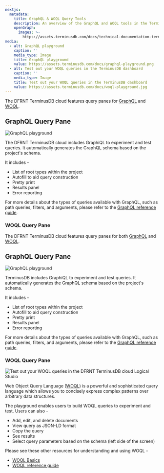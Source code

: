 ```yaml
---
nextjs:
  metadata:
    title: GraphQL & WOQL Query Tools
    description: An overview of the GraphQL and WOQL tools in the TerminusDB dashboard
    openGraph:
      images: >-
        https://assets.terminusdb.com/docs/technical-documentation-terminuscms-og.png
media:
  - alt: GraphQL playground
    caption: ''
    media_type: Image
    title: GraphQL playground
    value: https://assets.terminusdb.com/docs/graphql-playground.png
  - alt: Test out your WOQL queries in the TerminusDB dashboard
    caption: ''
    media_type: Image
    title: Test out your WOQL queries in the TerminusDB dashboard
    value: https://assets.terminusdb.com/docs/woql-playground.jpg
---
```


The DFRNT TerminusDB cloud features query panes for [GraphQL](/docs/graphql-basics/) and [WOQL](/docs/woql-basics/).

## GraphQL Query Pane

![GraphQL playground](https://assets.terminusdb.com/docs/graphql-playground.png)

The DFRNT TerminusDB cloud includes GraphiQL to experiment and test queries. It automatically generates the GraphQL schema based on the project's schema.

It includes -

*   List of root types within the project
*   Autofill to aid query construction
*   Pretty print
*   Results panel
*   Error reporting

For more details about the types of queries available with GraphQL, such as path queries, filters, and arguments, please refer to the [GraphQL reference guide](/docs/graphql-query-reference/).

### WOQL Query Pane

The DFRNT TerminusDB cloud features query panes for both [GraphQL](/docs/graphql-basics/) and [WOQL](/docs/woql-basics/).

## GraphQL Query Pane

![GraphQL playground](https://assets.terminusdb.com/docs/graphql-playground.png)

TerminusDB includes GraphiQL to experiment and test queries. It automatically generates the GraphQL schema based on the project's schema.

It includes -

*   List of root types within the project
*   Autofill to aid query construction
*   Pretty print
*   Results panel
*   Error reporting

For more details about the types of queries available with GraphQL, such as path queries, filters, and arguments, please refer to the [GraphQL reference guide](/docs/graphql-query-reference/).

### WOQL Query Pane

![Test out your WOQL queries in the DFRNT TerminusDB cloud Logical Studio](https://assets.terminusdb.com/docs/woql-playground.jpg)

Web Object Query Language ([WOQL](/docs/woql-explanation/)) is a powerful and sophisticated query language which allows you to concisely express complex patterns over arbitrary data structures.

The playground enables users to build WOQL queries to experiment and test. Users can also -

*   Add, edit, and delete documents
*   View query as JSON-LD format
*   Copy the query
*   See results
*   Select query parameters based on the schema (left side of the screen)

Please see these other resources for understanding and using WOQL -

*   [WOQL Basics](/docs/woql-basics/)
*   [WOQL reference guide](/docs/woql-class-reference-guide/)